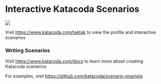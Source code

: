 # Interactive Katacoda Scenarios

[![](http://shields.katacoda.com/katacoda/taktak/count.svg)](https://www.katacoda.com/taktak "Get your profile on Katacoda.com")

Visit https://www.katacoda.com/taktak to view the profile and interactive scenarios

### Writing Scenarios
Visit https://www.katacoda.com/docs to learn more about creating Katacoda scenarios

For examples, visit https://github.com/katacoda/scenario-example
